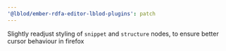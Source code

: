 ```yaml
---
'@lblod/ember-rdfa-editor-lblod-plugins': patch
---
```


Slightly readjust styling of `snippet` and `structure` nodes, to ensure better cursor behaviour in firefox
